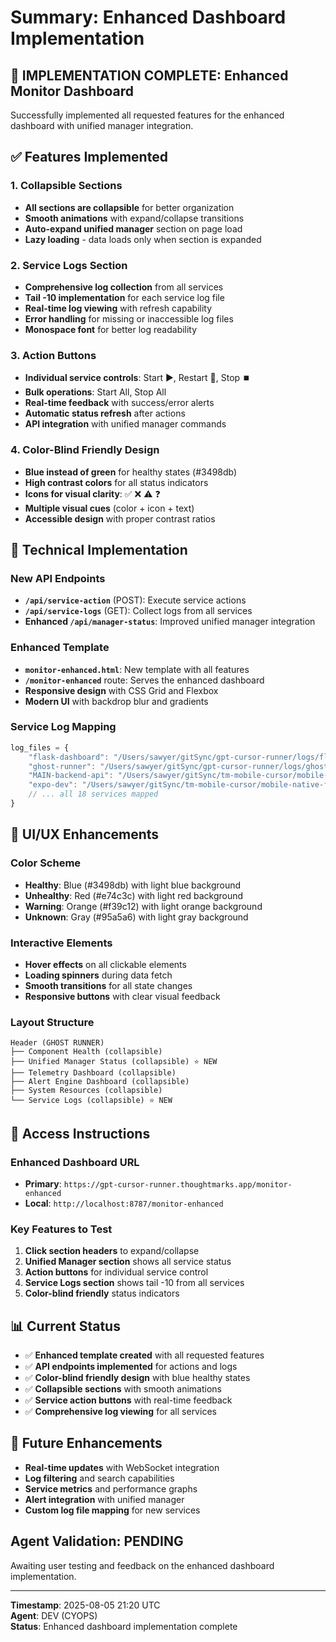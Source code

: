 # Summary: Enhanced Dashboard Implementation

## **🎯 IMPLEMENTATION COMPLETE: Enhanced Monitor Dashboard**

Successfully implemented all requested features for the enhanced dashboard with unified manager integration.

## **✅ Features Implemented**

### **1. Collapsible Sections**
- **All sections are collapsible** for better organization
- **Smooth animations** with expand/collapse transitions
- **Auto-expand unified manager** section on page load
- **Lazy loading** - data loads only when section is expanded

### **2. Service Logs Section**
- **Comprehensive log collection** from all services
- **Tail -10 implementation** for each service log file
- **Real-time log viewing** with refresh capability
- **Error handling** for missing or inaccessible log files
- **Monospace font** for better log readability

### **3. Action Buttons**
- **Individual service controls**: Start ▶️, Restart 🔄, Stop ⏹️
- **Bulk operations**: Start All, Stop All
- **Real-time feedback** with success/error alerts
- **Automatic status refresh** after actions
- **API integration** with unified manager commands

### **4. Color-Blind Friendly Design**
- **Blue instead of green** for healthy states (#3498db)
- **High contrast colors** for all status indicators
- **Icons for visual clarity**: ✅ ❌ ⚠️ ❓
- **Multiple visual cues** (color + icon + text)
- **Accessible design** with proper contrast ratios

## **🔧 Technical Implementation**

### **New API Endpoints**
- **`/api/service-action`** (POST): Execute service actions
- **`/api/service-logs`** (GET): Collect logs from all services
- **Enhanced `/api/manager-status`**: Improved unified manager integration

### **Enhanced Template**
- **`monitor-enhanced.html`**: New template with all features
- **`/monitor-enhanced`** route: Serves the enhanced dashboard
- **Responsive design** with CSS Grid and Flexbox
- **Modern UI** with backdrop blur and gradients

### **Service Log Mapping**
```javascript
log_files = {
    "flask-dashboard": "/Users/sawyer/gitSync/gpt-cursor-runner/logs/flask-dashboard.log",
    "ghost-runner": "/Users/sawyer/gitSync/gpt-cursor-runner/logs/ghost-runner.log",
    "MAIN-backend-api": "/Users/sawyer/gitSync/tm-mobile-cursor/mobile-native-fresh/backend/logs/app.log",
    "expo-dev": "/Users/sawyer/gitSync/tm-mobile-cursor/mobile-native-fresh/logs/expo-dev.log",
    // ... all 18 services mapped
}
```

## **🎨 UI/UX Enhancements**

### **Color Scheme**
- **Healthy**: Blue (#3498db) with light blue background
- **Unhealthy**: Red (#e74c3c) with light red background  
- **Warning**: Orange (#f39c12) with light orange background
- **Unknown**: Gray (#95a5a6) with light gray background

### **Interactive Elements**
- **Hover effects** on all clickable elements
- **Loading spinners** during data fetch
- **Smooth transitions** for all state changes
- **Responsive buttons** with clear visual feedback

### **Layout Structure**
```
Header (GHOST RUNNER)
├── Component Health (collapsible)
├── Unified Manager Status (collapsible) ⭐ NEW
├── Telemetry Dashboard (collapsible)
├── Alert Engine Dashboard (collapsible)
├── System Resources (collapsible)
└── Service Logs (collapsible) ⭐ NEW
```

## **🚀 Access Instructions**

### **Enhanced Dashboard URL**
- **Primary**: `https://gpt-cursor-runner.thoughtmarks.app/monitor-enhanced`
- **Local**: `http://localhost:8787/monitor-enhanced`

### **Key Features to Test**
1. **Click section headers** to expand/collapse
2. **Unified Manager section** shows all service status
3. **Action buttons** for individual service control
4. **Service Logs section** shows tail -10 from all services
5. **Color-blind friendly** status indicators

## **📊 Current Status**
- ✅ **Enhanced template created** with all requested features
- ✅ **API endpoints implemented** for actions and logs
- ✅ **Color-blind friendly design** with blue healthy states
- ✅ **Collapsible sections** with smooth animations
- ✅ **Service action buttons** with real-time feedback
- ✅ **Comprehensive log viewing** for all services

## **🔮 Future Enhancements**
- **Real-time updates** with WebSocket integration
- **Log filtering** and search capabilities
- **Service metrics** and performance graphs
- **Alert integration** with unified manager
- **Custom log file mapping** for new services

## **Agent Validation: PENDING**
Awaiting user testing and feedback on the enhanced dashboard implementation.

---
**Timestamp**: 2025-08-05 21:20 UTC  
**Agent**: DEV (CYOPS)  
**Status**: Enhanced dashboard implementation complete 